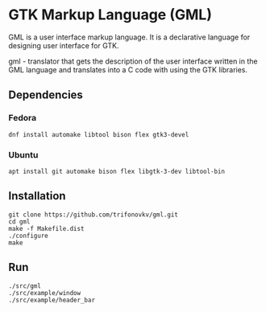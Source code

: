 # GTK Markup Language (GML)
GML is a user interface markup language. It is a declarative language for designing user interface for GTK.

gml - translator that gets the description of the user interface written in
the GML language and translates into a C code with using the GTK libraries.

## Dependencies                                                                                                                 
### Fedora
```Shell
dnf install automake libtool bison flex gtk3-devel
```
### Ubuntu
```Shell
apt install git automake bison flex libgtk-3-dev libtool-bin
```

## Installation

```Shell
git clone https://github.com/trifonovkv/gml.git
cd gml
make -f Makefile.dist
./configure
make
```

## Run

```Shell
./src/gml
./src/example/window
./src/example/header_bar
```
